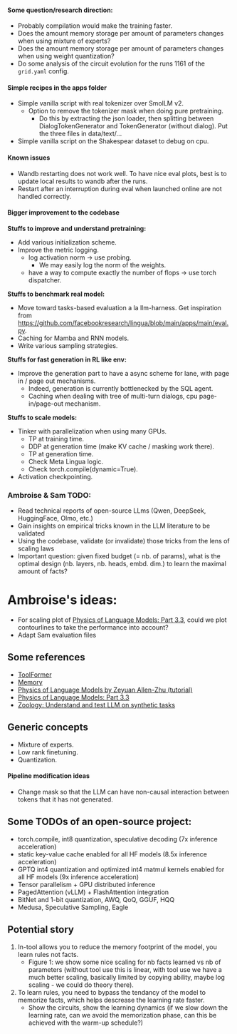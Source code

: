 #### Some question/research direction:
- Probably compilation would make the training faster.
- Does the amount memory storage per amount of parameters changes when using mixture of experts?
- Does the amount memory storage per amount of parameters changes when using weight quantization?
- Do some analysis of the circuit evolution for the runs 1161 of the `grid.yaml` config.

#### Simple recipes in the apps folder
- Simple vanilla script with real tokenizer over SmolLM v2.
    - Option to remove the tokenizer mask when doing pure pretraining.
        - Do this by extracting the json loader, then splitting between DialogTokenGenerator and TokenGenerator (without dialog). Put the three files in data/text/...
- Simple vanilla script on the Shakespear dataset to debug on cpu.

#### Known issues
- Wandb restarting does not work well. To have nice eval plots, best is to update local results to wandb after the runs.
- Restart after an interruption during eval when launched online are not handled correctly.

#### Bigger improvement to the codebase
**Stuffs to improve and understand pretraining:**
- Add various initialization scheme.
- Improve the metric logging.
    - log activation norm -> use probing.
        - We may easily log the norm of the weights.
    - have a way to compute exactly the number of flops -> use torch dispatcher.

**Stuffs to benchmark real model:**
- Move toward tasks-based evaluation a la llm-harness. Get inspiration from https://github.com/facebookresearch/lingua/blob/main/apps/main/eval.py.
- Caching for Mamba and RNN models.
- Write various sampling strategies.

**Stuffs for fast generation in RL like env:**
- Improve the generation part to have a async scheme for lane, with page in / page out mechanisms.
    - Indeed, generation is currently bottlenecked by the SQL agent.
    - Caching when dealing with tree of multi-turn dialogs, cpu page-in/page-out mechanism.

**Stuffs to scale models:**
- Tinker with parallelization when using many GPUs.
    - TP at training time.
    - DDP at generation time (make KV cache / masking work there).
    - TP at generation time.
    - Check Meta Lingua logic.
    - Check torch.compile(dynamic=True).
- Activation checkpointing.

### Ambroise & Sam TODO:
- Read technical reports of open-source LLms (Qwen, DeepSeek, HuggingFace, Olmo, etc.)
- Gain insights on empirical tricks known in the LLM literature to be validated
- Using the codebase, validate (or invalidate) those tricks from the lens of scaling laws
- Important question: given fixed budget (= nb. of params), what is the optimal design (nb. layers, nb. heads, embd. dim.) to learn the
maximal amount of facts?

# Ambroise's ideas:
- For scaling plot of [Physics of Language Models: Part 3.3](https://arxiv.org/pdf/2404.05405), could we plot contourlines to take the performance into account?
- Adapt Sam evaluation files

## Some references
- [ToolFormer](https://arxiv.org/pdf/2302.04761)
- [Memory](https://arxiv.org/pdf/2407.01178v1)
- [Physics of Language Models by Zeyuan Allen-Zhu (tutorial)](https://www.youtube.com/watch?v=yBL7J0kgldU)
- [Physics of Language Models: Part 3.3](https://arxiv.org/pdf/2404.05405)
- [Zoology: Understand and test LLM on synthetic tasks](https://github.com/HazyResearch/zoology)

## Generic concepts
- Mixture of experts.
- Low rank finetuning.
- Quantization.

#### Pipeline modification ideas
- Change mask so that the LLM can have non-causal interaction between tokens that it has not generated.

## Some TODOs of an open-source project:
- torch.compile, int8 quantization, speculative decoding (7x inference acceleration)
- static key-value cache enabled for all HF models (8.5x inference acceleration)
- GPTQ int4 quantization and optimized int4 matmul kernels enabled for all HF models (9x inference acceleration)
- Tensor parallelism + GPU distributed inference
- PagedAttention (vLLM) + FlashAttention integration
- BitNet and 1-bit quantization, AWQ, QoQ, GGUF, HQQ
- Medusa, Speculative Sampling, Eagle


## Potential story
1. In-tool allows you to reduce the memory footprint of the model, you learn rules not facts.
    - Figure 1: we show some nice scaling for nb facts learned vs nb of parameters (without tool use this is linear, with tool use we have a much better scaling, basically limited by copying ability, maybe log scaling - we could do theory there).
2. To learn rules, you need to bypass the tendancy of the model to memorize facts, which helps descrease the learning rate faster.
    - Show the circuits, show the learning dynamics (if we slow down the learning rate, can we avoid the memorization phase, can this be achieved with the warm-up schedule?)

